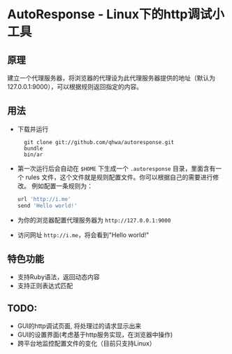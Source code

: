 # AutoResponse - Linux下的http调试小工具

## 原理
建立一个代理服务器，将浏览器的代理设为此代理服务器提供的地址（默认为127.0.0.1:9000），可以根据规则返回指定的内容。

## 用法

* 下载并运行

        git clone git://github.com/qhwa/autoresponse.git
        bundle
        bin/ar

* 第一次运行后会自动在 `$HOME` 下生成一个 `.autoresponse` 目录，里面含有一个 rules 文件，这个文件就是规则配置文件。你可以根据自己的需要进行修改。
    例如配置一条规则为：

    ~~~ruby
    url 'http://i.me'
    send 'Hello world!'
    ~~~

* 为你的浏览器配置代理服务器为 `http://127.0.0.1:9000`

* 访问网址 `http://i.me`，将会看到"Hello world!"

## 特色功能
* 支持Ruby语法，返回动态内容
* 支持正则表达式匹配

## TODO:
* GUI的http调试页面, 将处理过的请求显示出来
* GUI的设置界面(考虑基于http服务实现，在浏览器中操作)
* 跨平台地监控配置文件的变化（目前只支持Linux）
